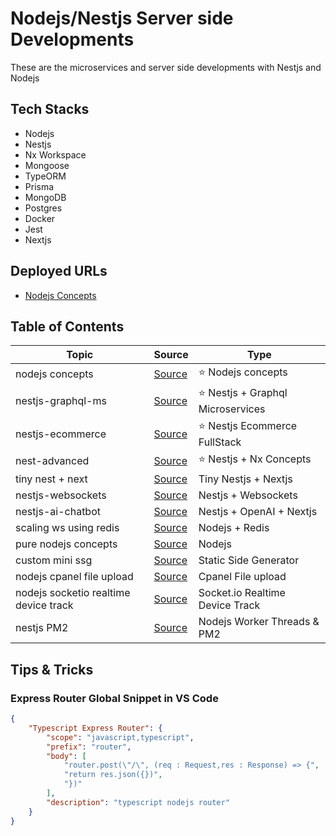 # Nodejs/Nestjs Server side Developments

These are the microservices and server side developments with Nestjs and Nodejs

## Tech Stacks

- Nodejs
- Nestjs
- Nx Workspace
- Mongoose
- TypeORM
- Prisma
- MongoDB
- Postgres
- Docker
- Jest
- Nextjs

## Deployed URLs

- [Nodejs Concepts](https://nodejs-concepts.onrender.com)

## Table of Contents

| Topic                                 | Source                                                         | Type                               |
| ------------------------------------- | -------------------------------------------------------------- | ---------------------------------- |
| nodejs concepts                       | [Source](./node-concepts/)                                     | ⭐️ Nodejs concepts                |
| nestjs-graphql-ms                     | [Source](./nest-graphql-ms/)                                   | ⭐️ Nestjs + Graphql Microservices |
| nestjs-ecommerce                      | [Source](./nest-ecommerce/)                                    | ⭐️ Nestjs Ecommerce FullStack     |
| nest-advanced                         | [Source](./nest-advanced)                                      | ⭐️ Nestjs + Nx Concepts           |
| tiny nest + next                      | [Source](./tiny-nest-next/)                                    | Tiny Nestjs + Nextjs               |
| nestjs-websockets                     | [Source](./standalone-apis/nestjs-websockets/)                 | Nestjs + Websockets                |
| nestjs-ai-chatbot                     | [Source](./standalone-apis/nestjs-ai-chatbot/)                 | Nestjs + OpenAI + Nextjs           |
| scaling ws using redis                | [Source](./standalone-apis/scaling-web-sockets-using-redis/)   | Nodejs + Redis                     |
| pure nodejs concepts                  | [Source](./standalone-apis/pure-nodejs-concepts)               | Nodejs                             |
| custom mini ssg                       | [Source](./custom-static-side-generators/sample-one/)          | Static Side Generator              |
| nodejs cpanel file upload             | [Source](./node-cpanel/)                                       | Cpanel File upload                 |
| nodejs socketio realtime device track | [Source](./standalone-apis/node-socket-realtime-device-track/) | Socket.io Realtime Device Track    |
| nestjs PM2                            | [Source](./standalone-apis/nest-pm2)                           | Nodejs Worker Threads & PM2        |

## Tips & Tricks

### Express Router Global Snippet in VS Code

```json
{
	"Typescript Express Router": {
		"scope": "javascript,typescript",
		"prefix": "router",
		"body": [
			"router.post(\"/\", (req : Request,res : Response) => {",
			"return res.json({})",
			"})"
		],
		"description": "typescript nodejs router"
	}
}
```

